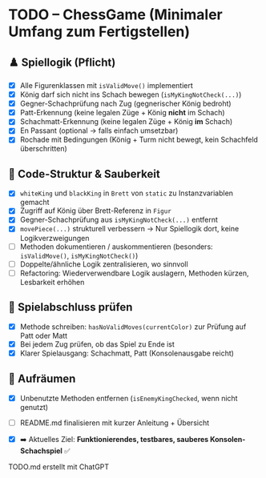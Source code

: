 # TODO – ChessGame (Minimaler Umfang zum Fertigstellen)

## ♟️ Spiellogik (Pflicht)

- [x] Alle Figurenklassen mit `isValidMove()` implementiert
- [x] König darf sich nicht ins Schach bewegen (`isMyKingNotCheck(...)`)
- [x] Gegner-Schachprüfung nach Zug (gegnerischer König bedroht)
- [x] Patt-Erkennung (keine legalen Züge + König **nicht** im Schach)
- [x] Schachmatt-Erkennung (keine legalen Züge + König **im** Schach)
- [x] En Passant (optional → falls einfach umsetzbar)
- [x] Rochade mit Bedingungen (König + Turm nicht bewegt, kein Schachfeld überschritten)

## 🧠 Code-Struktur & Sauberkeit

- [x] `whiteKing` und `blackKing` in `Brett` von `static` zu Instanzvariablen gemacht
- [x] Zugriff auf König über Brett-Referenz in `Figur`
- [x] Gegner-Schachprüfung aus `isMyKingNotCheck(...)` entfernt
- [x] `movePiece(...)` strukturell verbessern → Nur Spiellogik dort, keine Logikverzweigungen
- [ ] Methoden dokumentieren / auskommentieren (besonders: `isValidMove()`, `isMyKingNotCheck()`)
- [ ] Doppelte/ähnliche Logik zentralisieren, wo sinnvoll
- [ ] Refactoring: Wiederverwendbare Logik auslagern, Methoden kürzen, Lesbarkeit erhöhen

## 🧪 Spielabschluss prüfen

- [x] Methode schreiben: `hasNoValidMoves(currentColor)` zur Prüfung auf Patt oder Matt
- [x] Bei jedem Zug prüfen, ob das Spiel zu Ende ist
- [x] Klarer Spielausgang: Schachmatt, Patt (Konsolenausgabe reicht)

## 🧹 Aufräumen

- [x] Unbenutzte Methoden entfernen (`isEnemyKingChecked`, wenn nicht genutzt)
- [ ] README.md finalisieren mit kurzer Anleitung + Übersicht

- [x] ➡️ Aktuelles Ziel: **Funktionierendes, testbares, sauberes Konsolen-Schachspiel** ✅

TODO.md erstellt mit ChatGPT
